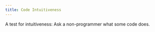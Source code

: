 ```yaml
---
title: Code Intuitiveness
---
```

A test for intuitiveness: Ask a non-programmer what some code does.
